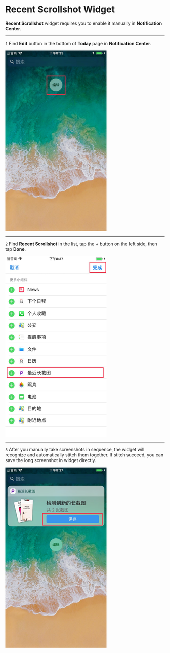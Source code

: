 # Recent Scrollshot Widget

**Recent Scrollshot** widget requires you to enable it manually in **Notification Center**.

---

`1` Find **Edit** button in the bottom of **Today** page in **Notification Center**.

<img src="../image/guide-widget-1.jpg" width="320" >

---

`2` Find **Recent Scrollshot** in the list, tap the **+** button on the left side, then tap **Done**.

<img src="../image/guide-widget-2.jpg" width="320" >

---

`3` After you manually take screenshots in sequence, the widget will recognize and automatically stitch them together. If stitch succeed, you can save the long screenshot in widget directly.

<img src="../image/guide-widget-3.jpg" width="320" >

